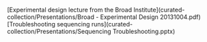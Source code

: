 

[Experimental design lecture from the Broad Institute](curated-collection/Presentations/Broad - Experimental Design 20131004.pdf)
[Troubleshooting sequencing runs](curated-collection/Presentations/Sequencing Troubleshooting.pptx)